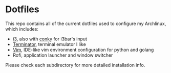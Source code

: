 Dotfiles
========

This repo contains all of the current dotfiles used to configure my Archlinux, which includes:
- [i3](https://github.com/shizhz/dotfiles/tree/master/i3), also with [conky](https://github.com/shizhz/dotfiles/tree/master/conky) for i3bar's input
- [Terminator](https://github.com/shizhz/dotfiles/tree/master/terminator), terminal emulator I like
- [Vim](https://github.com/shizhz/dotfiles/tree/master/vim), IDE-like vim environment configuration for python and golang
- Rofi, application launcher and window switcher

Please check each subdirectory for more detailed installation info.
